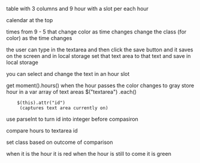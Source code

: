 table with 3 columns and 9 hour with a slot per each hour

calendar at the top

times from 9 - 5 that change color as time changes
    change the class (for color) as the time changes


the user can type in the textarea and then click the 
save button and it saves on the screen and in local storage
    set that text area to that text and save in local storage


you can select and change the text in an hour slot


get moment().hours()
when the hour passes the color changes to gray
    store hour in a var
    array of text areas $("textarea")
    .each()
    
        $(this).attr("id")
         (captures text area currently on)
use parseInt to turn id into integer before compasiron

compare hours to textarea id

set class based on outcome of comparison


when it is the hour it is red
when the hour is still to come it is green

